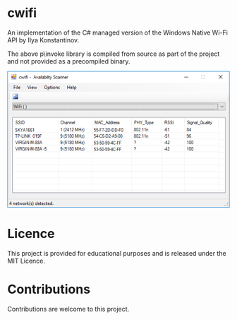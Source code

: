 # cwifi
An implementation of the C# managed version of the Windows Native Wi-Fi API by Ilya Konstantinov.

The above p\invoke library is compiled from source as part of the project and not provided as a precompiled binary.

![Sample Image](https://raw.githubusercontent.com/digi-h/cwifi/master/sample.png)

# Licence
This project is provided for educational purposes and is released under the MIT Licence.

# Contributions
Contributions are welcome to this project.
